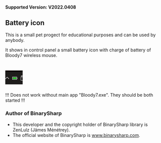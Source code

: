#### Supported Version: V2022.0408
## Battery icon
This is a small pet progect for educational purposes and can be used by anybody.

It shows in control panel a small battery icon with charge of battery of Bloody7 wireless mouse. 
# ![](./BatteryIcon/BatteryImage.png)

!!! Does not work without main app "Bloody7.exe". They should be both started !!!

### Author of BinarySharp
+ This developer and the copyright holder of BinarySharp library is ZenLulz (Jämes Ménétrey).
+ The official website of BinarySharp is www.binarysharp.com.
